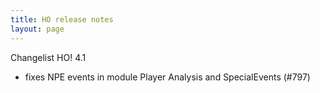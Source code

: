 ```yaml
---
title: HO release notes
layout: page
---
```



Changelist HO! 4.1

  - fixes NPE events in module Player Analysis and SpecialEvents (#797)


